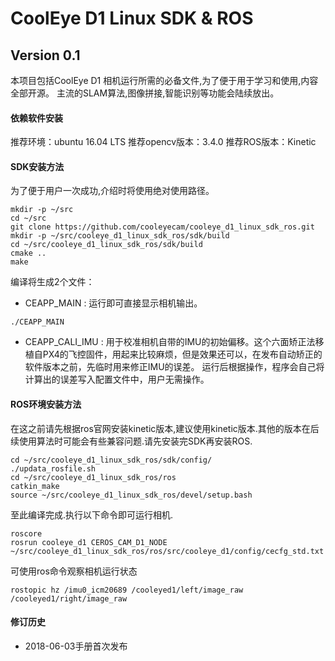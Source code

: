 # CoolEye D1 Linux SDK & ROS 
Version 0.1
------------------------

本项目包括CoolEye D1 相机运行所需的必备文件,为了便于用于学习和使用,内容全部开源。
主流的SLAM算法,图像拼接,智能识别等功能会陆续放出。

#### 依赖软件安装
推荐环境：ubuntu 16.04 LTS
推荐opencv版本：3.4.0
推荐ROS版本：Kinetic

#### SDK安装方法
为了便于用户一次成功,介绍时将使用绝对使用路径。

```
mkdir -p ~/src
cd ~/src
git clone https://github.com/cooleyecam/cooleye_d1_linux_sdk_ros.git
mkdir -p ~/src/cooleye_d1_linux_sdk_ros/sdk/build
cd ~/src/cooleye_d1_linux_sdk_ros/sdk/build
cmake ..
make 
```
	
编译将生成2个文件：
- CEAPP_MAIN : 运行即可直接显示相机输出。
```	
./CEAPP_MAIN 
```
- CEAPP_CALI_IMU : 用于校准相机自带的IMU的初始偏移。这个六面矫正法移植自PX4的飞控固件，用起来比较麻烦，但是效果还可以，在发布自动矫正的软件版本之前，先临时用来修正IMU的误差。
运行后根据操作，程序会自己将计算出的误差写入配置文件中，用户无需操作。


#### ROS环境安装方法
在这之前请先根据ros官网安装kinetic版本,建议使用kinetic版本.其他的版本在后续使用算法时可能会有些兼容问题.请先安装完SDK再安装ROS.
```
cd ~/src/cooleye_d1_linux_sdk_ros/sdk/config/
./updata_rosfile.sh
cd ~/src/cooleye_d1_linux_sdk_ros/ros
catkin_make
source ~/src/cooleye_d1_linux_sdk_ros/devel/setup.bash
```
	
至此编译完成.执行以下命令即可运行相机.

```	
roscore
rosrun cooleye_d1 CEROS_CAM_D1_NODE ~/src/cooleye_d1_linux_sdk_ros/ros/src/cooleye_d1/config/cecfg_std.txt
```
可使用ros命令观察相机运行状态
```
rostopic hz /imu0_icm20689 /cooleyed1/left/image_raw /cooleyed1/right/image_raw
```

#### 修订历史
- 2018-06-03手册首次发布


